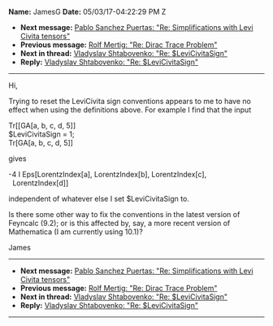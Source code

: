**Name:** JamesG
**Date:** 05/03/17-04:22:29 PM Z

  - **Next message:** [Pablo Sanchez Puertas: "Re: Simplifications with
    Levi Civita tensors"](1225.html)
  - **Previous message:** [Rolf Mertig: "Re: Dirac Trace
    Problem"](1223.html)
  - **Next in thread:** [Vladyslav Shtabovenko: "Re:
    $LeviCivitaSign"](1227.html)
  - **Reply:** [Vladyslav Shtabovenko: "Re: $LeviCivitaSign"](1227.html)

-----

Hi,  

Trying to reset the LeviCivita sign conventions appears to me to have no
effect when using the definitions above. For example I find that the
input  

Tr[[GA[a, b, c, d, 5]]  
$LeviCivitaSign = 1;  
Tr[GA[a, b, c, d, 5]]  

gives  

\-4 I Eps[LorentzIndex[a], LorentzIndex[b],
LorentzIndex[c],  
  LorentzIndex[d]]  

independent of whatever else I set $LeviCivitaSign to.  

Is there some other way to fix the conventions in the latest version of
Feyncalc (9.2); or is this affected by, say, a more recent version of
Mathematica (I am currently using 10.1)?  

James  

-----

  - **Next message:** [Pablo Sanchez Puertas: "Re: Simplifications with
    Levi Civita tensors"](1225.html)
  - **Previous message:** [Rolf Mertig: "Re: Dirac Trace
    Problem"](1223.html)
  - **Next in thread:** [Vladyslav Shtabovenko: "Re:
    $LeviCivitaSign"](1227.html)
  - **Reply:** [Vladyslav Shtabovenko: "Re: $LeviCivitaSign"](1227.html)

-----

